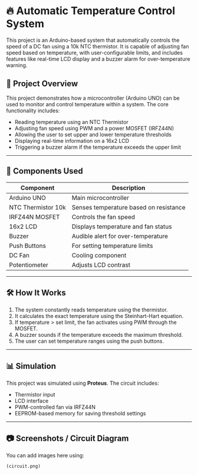 # 🔥 Automatic Temperature Control System

This project is an Arduino-based system that automatically controls the speed of a DC fan using a 10k NTC thermistor. It is capable of adjusting fan speed based on temperature, with user-configurable limits, and includes features like real-time LCD display and a buzzer alarm for over-temperature warning.

## 📘 Project Overview

This project demonstrates how a microcontroller (Arduino UNO) can be used to monitor and control temperature within a system. The core functionality includes:

- Reading temperature using an NTC Thermistor
- Adjusting fan speed using PWM and a power MOSFET (IRFZ44N)
- Allowing the user to set upper and lower temperature thresholds
- Displaying real-time information on a 16x2 LCD
- Triggering a buzzer alarm if the temperature exceeds the upper limit

---

## 🧰 Components Used

| Component           | Description                                   |
|--------------------|-----------------------------------------------|
| Arduino UNO        | Main microcontroller                          |
| NTC Thermistor 10k | Senses temperature based on resistance        |
| IRFZ44N MOSFET     | Controls the fan speed                        |
| 16x2 LCD           | Displays temperature and fan status           |
| Buzzer             | Audible alert for over-temperature            |
| Push Buttons       | For setting temperature limits                |
| DC Fan             | Cooling component                             |
| Potentiometer      | Adjusts LCD contrast                          |

---

## 🛠️ How It Works

1. The system constantly reads temperature using the thermistor.
2. It calculates the exact temperature using the Steinhart-Hart equation.
3. If temperature > set limit, the fan activates using PWM through the MOSFET.
4. A buzzer sounds if the temperature exceeds the maximum threshold.
5. The user can set temperature ranges using the push buttons.

---

## 📊 Simulation

This project was simulated using **Proteus**. The circuit includes:

- Thermistor input
- LCD interface
- PWM-controlled fan via IRFZ44N
- EEPROM-based memory for saving threshold settings

---

## 📷 Screenshots / Circuit Diagram

You can add images here using:

```markdown
(circuit.png)
